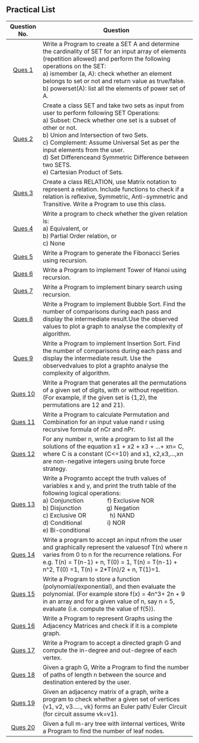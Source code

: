 ## Practical List 

   Question No.   | Question
:---------------:| -------------
   [Ques 1](QUES1.cpp)        | Write a Program to create a SET A and determine the cardinality of SET for an input array of elements (repetition allowed) and perform the following operations on the SET:<br/>a) ismember (a, A): check whether an element belongs to set or not and return value as true/false.<br/>b) powerset(A): list all the elements of power set of A.
   [Ques 2](QUES2.cpp)        | Create  a  class  SET  and take  two  sets  as  input  from  user  to perform following  SET Operations:<br/>a) Subset: Check whether one set is a subset of other or not.<br/>b) Union and Intersection of two Sets.<br/>c) Complement: Assume Universal Set as per the input elements from the user.<br/>d) Set Differenceand Symmetric Difference between two SETS.<br/>e) Cartesian Product of Sets.
   [Ques 3](QUES3.cpp)        | Create a class RELATION, use Matrix notation to represent a relation. Include functions to check if a relation is reflexive, Symmetric, Anti-symmetric and Transitive. Write a Program to use this class.
   [Ques 4](QUES4.cpp)        | Write a program to check whether the given relation is:<br/>a) Equivalent, or<br/>b) Partial Order relation, or<br/>c) None
   [Ques 5](QUES5.cpp)        | Write a Program to generate the Fibonacci Series using recursion.
   [Ques 6](QUES6.cpp)        | Write a Program to implement Tower of Hanoi using recursion.
   [Ques 7](QUES7.cpp)        | Write a Program to implement binary search using recursion.
   [Ques 8](QUES8.cpp)        | Write a Program to implement Bubble Sort. Find the number of comparisons during each pass and display the intermediate result.Use the observed values to plot a graph to analyse the complexity of algorithm.
   [Ques 9](QUES&#32;9)        | Write a Program to implement Insertion Sort. Find the number of comparisons during each pass and display the intermediate result. Use the observedvalues to plot a graphto analyse the complexity of algorithm.
   [Ques 10](QUES&#32;10)       | Write a Program that generates all the permutations of a given set of digits, with or without repetition. (For example, if the given set is {1,2}, the permutations are 12 and 21). 
   [Ques 11](QUES11.cpp)       | Write a Program to calculate Permutation and Combination for an input value nand r using recursive formula of  nCr and nPr.
   [Ques 12](QUES&#32;12)       | For any number n, write a program to list all the solutions of the equation x1 + x2 + x3 + ...+ xn=  C,  where  C  is  a  constant  (C<=10)  and x1,  x2,x3,...,xn are  non-negative  integers using  brute force strategy.
   [Ques 13](QUES&#32;13)       | Write a Programto accept the truth values of variables x and y, and print the truth table of the following logical operations:<br/>a) Conjunction&emsp;&emsp;&emsp;&emsp;f) Exclusive NOR<br/>b) Disjunction&emsp;&emsp;&emsp;&emsp; g) Negation<br/>c) Exclusive OR&emsp;&emsp;&emsp;&emsp;h) NAND<br/>d) Conditional &emsp;&emsp;&emsp;&emsp;i) NOR<br/>e) Bi-conditional
   [Ques 14](QUES&#32;14)       | Write a program to accept an input nfrom the user and graphically represent the valuesof T(n) where n varies from 0 to n for the recurrence relations. For e.g. T(n) = T(n-1) + n, T(0) = 1, T(n) = T(n-1) + n^2, T(0) =1, T(n) = 2*T(n)/2 + n, T(1)=1.
   [Ques 15](QUES15.cpp)       | Write  a  Program to  store  a  function  (polynomial/exponential), and  then  evaluate  the polynomial. (For example store f(x) = 4n^3+ 2n + 9 in an array and for a given value of n, say n = 5, evaluate (i.e. compute the value of f(5)).
   [Ques 16](QUES&#32;16)       | Write  a  Program to  represent  Graphs  using  the  Adjacency  Matrices  and  check  if  it  is  a complete graph.
   [Ques 17](QUES&#32;17)       | Write a Program to accept a directed graph G and compute the in-degree and out-degree of each vertex.
   [Ques 18](QUES&#32;18)       | Given a  graph  G, Write  a  Program to  find  the  number  of  paths  of  length n between  the source and destination entered by the user.
   [Ques 19](QUES&#32;19)       | Given  an  adjacency  matrix  of  a  graph,  write  a  program  to check  whether  a  given  set  of vertices {v1, v2, v3....., vk} forms an Euler path/ Euler Circuit (for circuit assume vk=v1).
   [Ques 20](QUES20.cpp)       | Given a full m-ary tree with iinternal vertices, Write a Program to find the number of leaf nodes.

